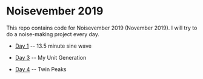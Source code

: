 # Noisevember 2019

This repo contains code for Noisevember 2019 (November 2019). I will
try to do a noise-making project every day.

* [Day 1](day-01) -- 13.5 minute sine wave

* [Day 3](day-03) -- My Unit Generation

* [Day 4](day-04) -- Twin Peaks
